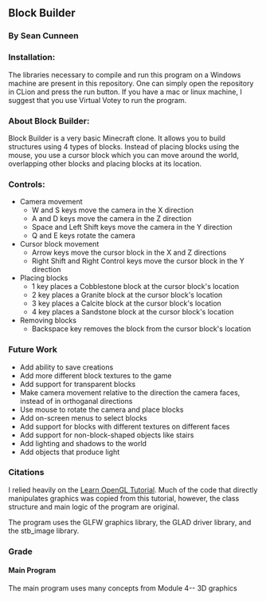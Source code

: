 ## Block Builder
### By Sean Cunneen

### Installation:
The libraries necessary to compile and run this program on a Windows machine are
present in this repository. One can simply open the repository in CLion and press
the run button. If you have a mac or linux machine, I suggest that you use Virtual Votey
to run the program.

### About Block Builder:
Block Builder is a very basic Minecraft clone. It allows you to build structures 
using 4 types of blocks. Instead of placing blocks using the mouse, you use a cursor
block which you can move around the world, overlapping other blocks and placing blocks
at its location.
### Controls:
* Camera movement
  * W and S keys move the camera in the X direction
  * A and D keys move the camera in the Z direction
  * Space and Left Shift keys move the camera in the Y direction
  * Q and E keys rotate the camera
* Cursor block movement
  * Arrow keys move the cursor block in the X and Z directions
  * Right Shift and Right Control keys move the cursor block in the Y direction
* Placing blocks
  * 1 key places a Cobblestone block at the cursor block's location
  * 2 key places a Granite block at the cursor block's location
  * 3 key places a Calcite block at the cursor block's location
  * 4 key places a Sandstone block at the cursor block's location
* Removing blocks
  * Backspace key removes the block from the cursor block's location
### Future Work
  * Add ability to save creations
  * Add more different block textures to the game
  * Add support for transparent blocks
  * Make camera movement relative to the direction the camera faces, instead of in orthoganal directions
  * Use mouse to rotate the camera and place blocks
  * Add on-screen menus to select blocks
  * Add support for blocks with different textures on different faces
  * Add support for non-block-shaped objects like stairs
  * Add lighting and shadows to the world
  * Add objects that produce light
### Citations
  I relied heavily on the [Learn OpenGL Tutorial](https://learnopengl.com). Much of the code that directly manipulates graphics
  was copied from this tutorial, however, the class structure and main logic of the program are original. 
  
The program uses the GLFW graphics library, the GLAD driver library, and the stb_image library.

### Grade
#### Main Program
The main program uses many concepts from Module 4-- 3D graphics